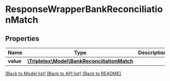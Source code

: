 # ResponseWrapperBankReconciliationMatch

## Properties
Name | Type | Description | Notes
------------ | ------------- | ------------- | -------------
**value** | [**\Tripletex\Model\BankReconciliationMatch**](BankReconciliationMatch.md) |  | [optional] 

[[Back to Model list]](../README.md#documentation-for-models) [[Back to API list]](../README.md#documentation-for-api-endpoints) [[Back to README]](../README.md)

